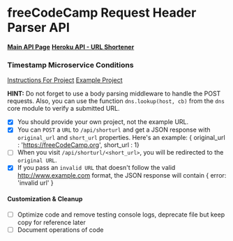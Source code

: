 # freeCodeCamp Request Header Parser API

**[Main API Page](https://fcc-ms-api.herokuapp.com)**
**[Heroku API - URL Shortener](https://fcc-ms-api.herokuapp.com/api/shorturl/landing)**

### Timestamp Microservice Conditions

[Instructions For Project](https://www.freecodecamp.org/learn/back-end-development-and-apis/back-end-development-and-apis-projects/url-shortener-microservice)
[Example Project](https://url-shortener-microservice.freecodecamp.rocks/)

**HINT:** Do not forget to use a body parsing middleware to handle the POST requests. Also, you can use the function `dns.lookup(host, cb)` from the `dns` core module to verify a submitted URL.

- [x] You should provide your own project, not the example URL.
- [x] You can `POST` a `URL` to `/api/shorturl` and get a JSON response with `original_url` and `short_url` properties. Here's an example: { original_url : 'https://freeCodeCamp.org', short_url : 1}
- [ ] When you visit `/api/shorturl/<short_url>`, you will be redirected to the `original URL`.
- [x] If you pass an `invalid URL` that doesn't follow the valid http://www.example.com format, the JSON response will contain { error: 'invalid url' }

#### Customization & Cleanup
- [ ] Optimize code and remove testing console logs, deprecate file but keep copy for reference later
- [ ] Document operations of code
